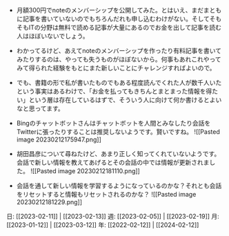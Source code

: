 - 月額300円でnoteのメンバーシップを公開してみた。とはいえ、まだまともに記事を書いていないのでもちろんだれも申し込むわけがない。そしてそもそもITの分野は無料で読める記事が大量にあるのでお金を出して記事を読む人はほぼいないでしょう。
- わかってるけど、あえてnoteのメンバーシップを作ったり有料記事を書いてみたりするのは、やっても失うものがほぼないから。何事もあれこれやってみて得られた経験をもとにまた新しいことにチャレンジすればよいので。
- でも、書籍の形で私が書いたものでもある程度読んでくれた人が数千人いたという事実はあるわけで、「お金を払ってもきちんとまとまった情報を得たい」という層は存在しているはずで、そういう人に向けて何か書けるとよいなと思ってます。
- Bingのチャットボットさんはチャットボットを人間とみなしたり会話をTwitterに張ったりすることは推奨しないようです。賢いですね。
  ![[Pasted image 20230212175947.png]]
- 胡田昌彦について尋ねたけど、あまり正しく知ってくれていないようです。会話で新しい情報を教えてあげるとその会話の中では情報が更新されました。
  ![[Pasted image 20230212181110.png]]

- 会話を通して新しい情報を学習するようになっているのかな？それとも会話をリセットすると情報もリセットされるのかな？
  ![[Pasted image 20230212181229.png]]



日: [[2023-02-11]] | [[2023-02-13]]
週: [[2023-02-05]] | [[2023-02-19]]
月: [[2023-01-12]] | [[2023-03-12]]
年: [[2022-02-12]] | [[2024-02-12]]